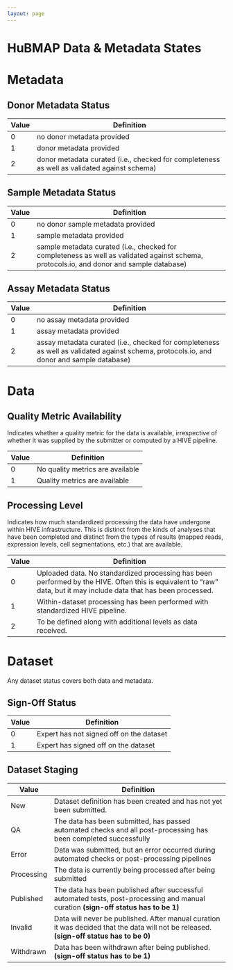 ```yaml
---
layout: page
---
```

# HuBMAP Data & Metadata States

# Metadata

## Donor Metadata Status

|Value|Definition|
|--|--|
|0|no donor metadata provided|
|1|donor metadata provided|
|2|donor metadata curated (i.e., checked for completeness as well as validated against schema)|

## Sample Metadata Status


|Value|Definition|
|--|--|
|0|no donor sample metadata provided|
|1|sample metadata provided|
|2|sample metadata curated (i.e., checked for completeness as well as validated against schema, protocols.io, and donor and sample database)|

## Assay Metadata Status


|Value|Definition|
|--|--|
|0|no assay metadata provided|
|1|assay metadata provided|
|2|assay metadata curated (i.e., checked for completeness as well as validated against schema, protocols.io, and donor and sample database)|


# Data

## Quality Metric Availability

Indicates whether a quality metric for the data is available, irrespective of whether it was supplied by the submitter or computed by a HIVE pipeline.

|Value|Definition|
|--|--|
|0|No quality metrics are available|
|1|Quality metrics are available|

## Processing Level

Indicates how much standardized processing the data have undergone within HIVE infrastructure. This is distinct from the kinds of analyses that have been completed and distinct from the types of results (mapped reads, expression levels, cell segmentations, etc.) that are available.

|Value|Definition|
|--|--|
|0|Uploaded data. No standardized processing has been performed by the HIVE. Often this is equivalent to “raw” data, but it may include data that has been processed.|
|1|Within-dataset processing has been performed with standardized HIVE pipeline.|
|2|To be defined along with additional levels as data received.|

# Dataset

Any dataset status covers both data and metadata.

## Sign-Off Status


|Value|Definition|
|--|--|
|0|Expert has not signed off on the dataset|
|1|Expert has signed off on the dataset|


## Dataset Staging

|Value|Definition|
|--|--|
|New|Dataset definition has been created and has not yet been submitted.|
|QA|The data has been submitted, has passed automated checks and all post-processing has been completed successfully|
|Error|Data was submitted, but an error occurred during automated checks or post-processing pipelines|
|Processing|The data is currently being processed after being submitted|
|Published|The data has been published after successful automated tests, post-processing and manual curation **(sign-off status has to be 1)** |
|Invalid|Data will never be published. After manual curation it was decided that the data will not be released. **(sign-off status has to be 0)** |
|Withdrawn|Data has been withdrawn after being published. **(sign-off status has to be 1)** |
